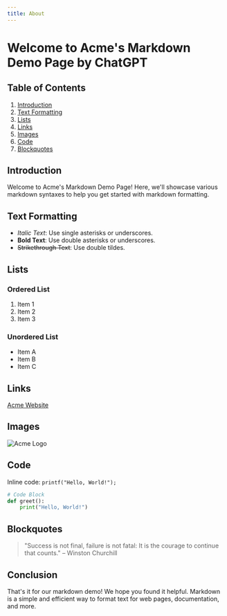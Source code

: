 ```yaml
---
title: About
---
```


# Welcome to Acme's Markdown Demo Page by ChatGPT

## Table of Contents
1. [Introduction](#introduction)
2. [Text Formatting](#text-formatting)
3. [Lists](#lists)
4. [Links](#links)
5. [Images](#images)
6. [Code](#code)
7. [Blockquotes](#blockquotes)

## Introduction
Welcome to Acme's Markdown Demo Page! Here, we'll showcase various markdown syntaxes to help you get started with markdown formatting.

## Text Formatting
- *Italic Text*: Use single asterisks or underscores.
- **Bold Text**: Use double asterisks or underscores.
- ~~Strikethrough Text~~: Use double tildes.

## Lists
### Ordered List
1. Item 1
2. Item 2
3. Item 3

### Unordered List
- Item A
- Item B
- Item C

## Links
[Acme Website](https://www.acme.com)

## Images
![Acme Logo](https://www.acme.com/logo.png)

## Code
Inline code: `printf("Hello, World!");`

```python
# Code Block
def greet():
    print("Hello, World!")
```

## Blockquotes

> "Success is not final, failure is not fatal: It is the courage to continue that counts."
> – Winston Churchill

## Conclusion

That's it for our markdown demo! We hope you found it helpful. Markdown is a simple and efficient way to format text for web pages, documentation, and more.
